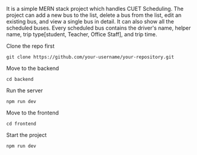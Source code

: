 It is a simple MERN stack project which handles CUET Scheduling. The project can add a new bus to the list, delete a bus from the list, edit an existing bus, and view a single bus in detail. It can also show all the scheduled buses.
Every scheduled bus contains the driver's name, helper name, trip type[student, Teacher, Office Staff], and trip time. 

Clone the repo first 
```
git clone https://github.com/your-username/your-repository.git
```
Move to the backend
``` 
cd backend
```
Run the server
```
npm run dev
```
Move to the frontend
```
cd frontend
```
Start the project
```
npm run dev
```
